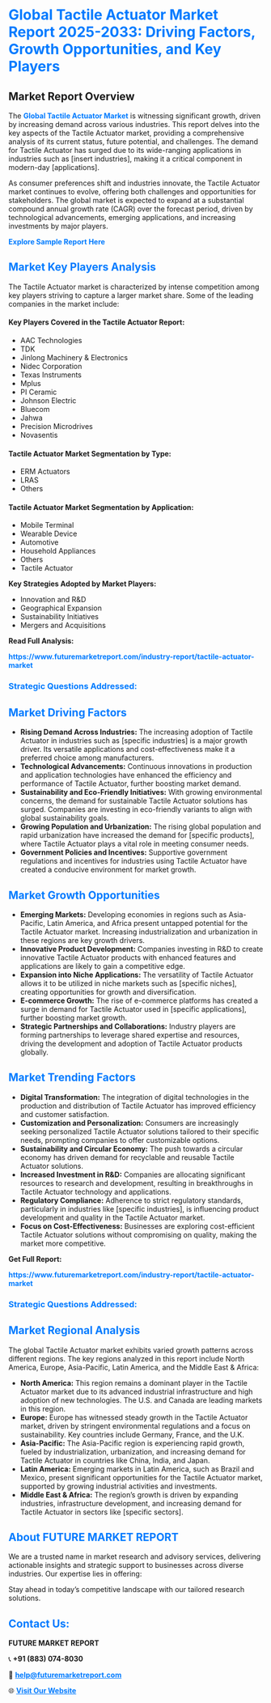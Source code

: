 <h1 style="color: #007BFF;">Global Tactile Actuator Market Report 2025-2033: Driving Factors, Growth Opportunities, and Key Players</h1>

<section id="overview">
<h2>Market Report Overview</h2>
<p>The <a href="https://www.futuremarketreport.com/industry-report/tactile-actuator-market" style="color: #007BFF; text-decoration: none;"><strong>Global Tactile Actuator Market</strong></a> is witnessing significant growth, driven by increasing demand across various industries. This report delves into the key aspects of the Tactile Actuator market, providing a comprehensive analysis of its current status, future potential, and challenges. The demand for Tactile Actuator has surged due to its wide-ranging applications in industries such as [insert industries], making it a critical component in modern-day [applications].</p>
<p>As consumer preferences shift and industries innovate, the Tactile Actuator market continues to evolve, offering both challenges and opportunities for stakeholders. The global market is expected to expand at a substantial compound annual growth rate (CAGR) over the forecast period, driven by technological advancements, emerging applications, and increasing investments by major players.</p>
</section>

<section id="overview">
<p><a href="https://www.futuremarketreport.com/request-sample/reportId=124458" style="color: #007BFF; text-decoration: none;"><strong>Explore Sample Report Here</strong></a></p>
</section>

<section id="key-players">
<h2 style="color: #007BFF;">Market Key Players Analysis</h2>
<p>The Tactile Actuator market is characterized by intense competition among key players striving to capture a larger market share. Some of the leading companies in the market include:</p>
<h4>Key Players Covered in the Tactile Actuator Report:</h4>
<ul><li>AAC Technologies</li><li>TDK</li><li>Jinlong Machinery &amp; Electronics</li><li>Nidec Corporation</li><li>Texas Instruments</li><li>Mplus</li><li>PI Ceramic</li><li>Johnson Electric</li><li>Bluecom</li><li>Jahwa</li><li>Precision Microdrives</li><li>Novasentis</li></ul>
<h4>Tactile Actuator Market Segmentation by Type:</h4>
<ul><li>ERM Actuators</li><li>LRAS</li><li>Others</li></ul>

<h4>Tactile Actuator Market Segmentation by Application:</h4>
<ul><li>Mobile Terminal</li><li>Wearable Device</li><li>Automotive</li><li>Household Appliances</li><li>Others</li><li>Tactile Actuator</li></ul>
<p><strong>Key Strategies Adopted by Market Players:</strong></p>
<ul>
<li>Innovation and R&D</li>
<li>Geographical Expansion</li>
<li>Sustainability Initiatives</li>
<li>Mergers and Acquisitions</li>
</ul>
</section>

<section>
<p><strong>Read Full Analysis: </strong></p><a href="https://www.futuremarketreport.com/industry-report/tactile-actuator-market" style="color: #007BFF; text-decoration: none;"><strong>https://www.futuremarketreport.com/industry-report/tactile-actuator-market</strong></a>
<h3 style="color: #007BFF;">Strategic Questions Addressed:</h3>
</section>

<section id="driving-factors">
<h2 style="color: #007BFF;">Market Driving Factors</h2>
<ul>
<li><strong>Rising Demand Across Industries:</strong> The increasing adoption of Tactile Actuator in industries such as [specific industries] is a major growth driver. Its versatile applications and cost-effectiveness make it a preferred choice among manufacturers.</li>
<li><strong>Technological Advancements:</strong> Continuous innovations in production and application technologies have enhanced the efficiency and performance of Tactile Actuator, further boosting market demand.</li>
<li><strong>Sustainability and Eco-Friendly Initiatives:</strong> With growing environmental concerns, the demand for sustainable Tactile Actuator solutions has surged. Companies are investing in eco-friendly variants to align with global sustainability goals.</li>
<li><strong>Growing Population and Urbanization:</strong> The rising global population and rapid urbanization have increased the demand for [specific products], where Tactile Actuator plays a vital role in meeting consumer needs.</li>
<li><strong>Government Policies and Incentives:</strong> Supportive government regulations and incentives for industries using Tactile Actuator have created a conducive environment for market growth.</li>
</ul>
</section>

<section id="growth-opportunities">
<h2 style="color: #007BFF;">Market Growth Opportunities</h2>
<ul>
<li><strong>Emerging Markets:</strong> Developing economies in regions such as Asia-Pacific, Latin America, and Africa present untapped potential for the Tactile Actuator market. Increasing industrialization and urbanization in these regions are key growth drivers.</li>
<li><strong>Innovative Product Development:</strong> Companies investing in R&D to create innovative Tactile Actuator products with enhanced features and applications are likely to gain a competitive edge.</li>
<li><strong>Expansion into Niche Applications:</strong> The versatility of Tactile Actuator allows it to be utilized in niche markets such as [specific niches], creating opportunities for growth and diversification.</li>
<li><strong>E-commerce Growth:</strong> The rise of e-commerce platforms has created a surge in demand for Tactile Actuator used in [specific applications], further boosting market growth.</li>
<li><strong>Strategic Partnerships and Collaborations:</strong> Industry players are forming partnerships to leverage shared expertise and resources, driving the development and adoption of Tactile Actuator products globally.</li>
</ul>
</section>

<section id="trending-factors">
<h2 style="color: #007BFF;">Market Trending Factors</h2>
<ul>
<li><strong>Digital Transformation:</strong> The integration of digital technologies in the production and distribution of Tactile Actuator has improved efficiency and customer satisfaction.</li>
<li><strong>Customization and Personalization:</strong> Consumers are increasingly seeking personalized Tactile Actuator solutions tailored to their specific needs, prompting companies to offer customizable options.</li>
<li><strong>Sustainability and Circular Economy:</strong> The push towards a circular economy has driven demand for recyclable and reusable Tactile Actuator solutions.</li>
<li><strong>Increased Investment in R&D:</strong> Companies are allocating significant resources to research and development, resulting in breakthroughs in Tactile Actuator technology and applications.</li>
<li><strong>Regulatory Compliance:</strong> Adherence to strict regulatory standards, particularly in industries like [specific industries], is influencing product development and quality in the Tactile Actuator market.</li>
<li><strong>Focus on Cost-Effectiveness:</strong> Businesses are exploring cost-efficient Tactile Actuator solutions without compromising on quality, making the market more competitive.</li>
</ul>
</section>

<section>
<p><strong>Get Full Report: </strong></p><a href="https://www.futuremarketreport.com/industry-report/tactile-actuator-market" style="color: #007BFF; text-decoration: none;"><strong>https://www.futuremarketreport.com/industry-report/tactile-actuator-market</strong></a>
<h3 style="color: #007BFF;">Strategic Questions Addressed:</h3>
</section>


<section id="regional-analysis">
<h2 style="color: #007BFF;">Market Regional Analysis</h2>
<p>The global Tactile Actuator market exhibits varied growth patterns across different regions. The key regions analyzed in this report include North America, Europe, Asia-Pacific, Latin America, and the Middle East & Africa:</p>
<ul>
<li><strong>North America:</strong> This region remains a dominant player in the Tactile Actuator market due to its advanced industrial infrastructure and high adoption of new technologies. The U.S. and Canada are leading markets in this region.</li>
<li><strong>Europe:</strong> Europe has witnessed steady growth in the Tactile Actuator market, driven by stringent environmental regulations and a focus on sustainability. Key countries include Germany, France, and the U.K.</li>
<li><strong>Asia-Pacific:</strong> The Asia-Pacific region is experiencing rapid growth, fueled by industrialization, urbanization, and increasing demand for Tactile Actuator in countries like China, India, and Japan.</li>
<li><strong>Latin America:</strong> Emerging markets in Latin America, such as Brazil and Mexico, present significant opportunities for the Tactile Actuator market, supported by growing industrial activities and investments.</li>
<li><strong>Middle East & Africa:</strong> The region’s growth is driven by expanding industries, infrastructure development, and increasing demand for Tactile Actuator in sectors like [specific sectors].</li>
</ul>
</section>

<footer>
<h2 style="color: #007BFF;">About FUTURE MARKET REPORT</h2>
<p>We are a trusted name in market research and advisory services, delivering actionable insights and strategic support to businesses across diverse industries. Our expertise lies in offering:</p>

<p>Stay ahead in today’s competitive landscape with our tailored research solutions.</p>

<h2 style="color: #007BFF;">Contact Us:</h2>
<p><strong>FUTURE MARKET REPORT</strong></p>
<p>📞 <strong>+91 (883) 074-8030</strong></p>
<p>📧 <strong><a href="mailto:help@futuremarketreport.com" style="color: #007BFF;">help@futuremarketreport.com</a></strong></p>
<p>🌐 <strong><a href="https://www.futuremarketreport.com/" style="color: #007BFF;">Visit Our Website</a></strong></p>
</footer>